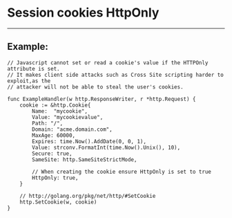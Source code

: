 # Session cookies HttpOnly
-------

## Example:


    // Javascript cannot set or read a cookie's value if the HTTPOnly attribute is set.
    // It makes client side attacks such as Cross Site scripting harder to exploit,as the
    // attacker will not be able to steal the user's cookies.

	func ExampleHandler(w http.ResponseWriter, r *http.Request) {
        cookie := &http.Cookie{
            Name:  "mycookie",
            Value: "mycookievalue",
            Path: "/",
            Domain: "acme.domain.com",
            MaxAge: 60000,
            Expires: time.Now().AddDate(0, 0, 1),
            Value: strconv.FormatInt(time.Now().Unix(), 10),
            Secure: true,
			SameSite: http.SameSiteStrictMode,
            
            // When creating the cookie ensure HttpOnly is set to true
            HttpOnly: true,
        }

        // http://golang.org/pkg/net/http/#SetCookie
        http.SetCookie(w, cookie)
	}
